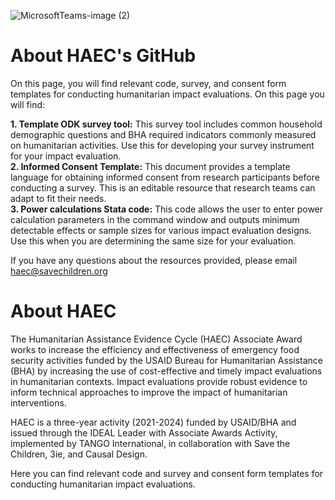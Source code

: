 
![MicrosoftTeams-image (2)](https://github.com/HAEC-IEs/HAEC-Resources/assets/126516382/b4ed8af4-8ec2-4a7d-8d67-cfd87801cf81)

# About HAEC's GitHub

On this page, you will find relevant code, survey, and consent form templates for conducting humanitarian impact evaluations. On this page you will find: 

  **1. Template ODK survey tool:** This survey tool includes common household demographic questions and BHA required indicators commonly measured on humanitarian activities. Use this for developing your survey instrument for your impact evaluation. <br>
  **2. Informed Consent Template:** This document provides a template language for obtaining informed consent from research participants before conducting a survey. This is an editable resource that research teams can adapt to fit their needs. <br>
  **3. Power calculations Stata code:** This code allows the user to enter power calculation parameters in the command window and outputs minimum detectable effects or sample sizes for various impact evaluation designs. Use this when you are determining the same size for your evaluation. <br>

If you have any questions about the resources provided, please email haec@savechildren.org

# About HAEC

The Humanitarian Assistance Evidence Cycle (HAEC) Associate Award works to increase the efficiency and effectiveness of emergency food security activities funded by the USAID Bureau for Humanitarian Assistance (BHA) by increasing the use of cost-effective and timely impact evaluations in humanitarian contexts. Impact evaluations provide robust evidence to inform technical approaches to improve the impact of humanitarian interventions.

HAEC is a three-year activity (2021-2024) funded by USAID/BHA and issued through the IDEAL Leader with Associate Awards Activity, implemented by TANGO International, in collaboration with Save the Children, 3ie, and Causal Design. 

Here you can find relevant code and survey and consent form templates for conducting humanitarian impact evaluations.
